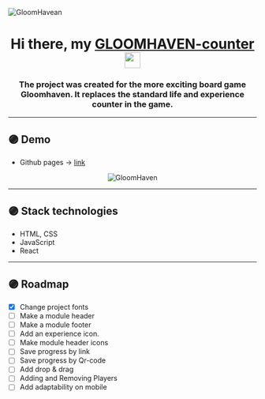 ![GloomHavean](https://cdnb.artstation.com/p/assets/images/images/029/865/833/large/jasmine-schmidt-untitled-1.jpg?1598885402)



<h1 align="center">Hi there, my <a href="https://daniilshat.ru/" target="_blank"> GLOOMHAVEN-counter</a> 
<img src="https://github.com/blackcater/blackcater/raw/main/images/Hi.gif" height="32"/></h1>
<h3 align="center">The project was created for the more exciting board game Gloomhaven. It replaces the standard life and experience counter in the game.</h3>

---

## 🟣 Demo 
- Github pages -> [ link ](https://masmits.github.io/GloomHaven-counter-on-react/)
<div align="center"><img src="https://s8.gifyu.com/images/103b6b3e987790f1c.gif" alt="GloomHaven"></div>

---

## 🟣 Stack technologies
-   HTML, CSS
-   JavaScript
-   React

---
## 🟣 Roadmap
- [x] Change project fonts
- [ ] Make a module header
- [ ] Make a module footer
- [ ] Add an experience icon. 
- [ ] Make module header icons
- [ ] Save progress by link
- [ ] Save progress by Qr-code
- [ ] Add drop & drag
- [ ] Adding and Removing Players
- [ ] Add adaptability on mobile
